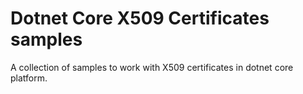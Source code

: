 # Dotnet Core X509 Certificates samples
A collection of samples to work with X509 certificates in dotnet core platform. 